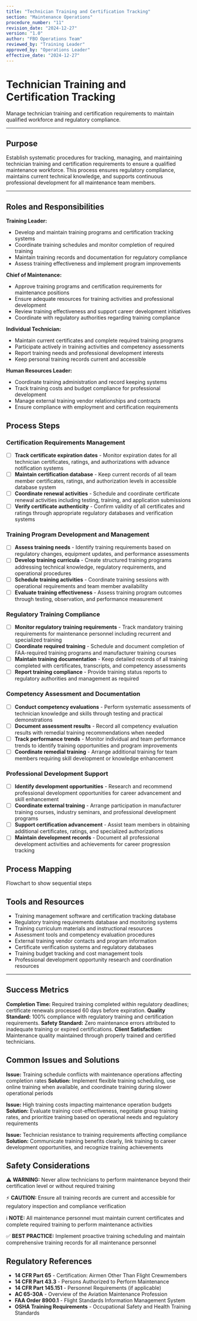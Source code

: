 ```yaml
---
title: "Technician Training and Certification Tracking"
section: "Maintenance Operations"
procedure_number: "11"
revision_date: "2024-12-27"
version: "1.0"
author: "FBO Operations Team"
reviewed_by: "Training Leader"
approved_by: "Operations Leader"
effective_date: "2024-12-27"
---
```


# Technician Training and Certification Tracking

Manage technician training and certification requirements to maintain qualified workforce and regulatory compliance.

_____________________________________________________________________________________________

## Purpose

Establish systematic procedures for tracking, managing, and maintaining technician training and certification requirements to ensure a qualified maintenance workforce. This process ensures regulatory compliance, maintains current technical knowledge, and supports continuous professional development for all maintenance team members.

_____________________________________________________________________________________________

## Roles and Responsibilities

**Training Leader:**

- Develop and maintain training programs and certification tracking systems
- Coordinate training schedules and monitor completion of required training
- Maintain training records and documentation for regulatory compliance
- Assess training effectiveness and implement program improvements

**Chief of Maintenance:**

- Approve training programs and certification requirements for maintenance positions
- Ensure adequate resources for training activities and professional development
- Review training effectiveness and support career development initiatives
- Coordinate with regulatory authorities regarding training compliance

**Individual Technician:**

- Maintain current certificates and complete required training programs
- Participate actively in training activities and competency assessments
- Report training needs and professional development interests
- Keep personal training records current and accessible

**Human Resources Leader:**

- Coordinate training administration and record keeping systems
- Track training costs and budget compliance for professional development
- Manage external training vendor relationships and contracts
- Ensure compliance with employment and certification requirements

## Process Steps

### Certification Requirements Management

- [ ] **Track certificate expiration dates** - Monitor expiration dates for all technician certificates, ratings, and authorizations with advance notification systems
- [ ] **Maintain certification database** - Keep current records of all team member certificates, ratings, and authorization levels in accessible database system
- [ ] **Coordinate renewal activities** - Schedule and coordinate certificate renewal activities including testing, training, and application submissions
- [ ] **Verify certificate authenticity** - Confirm validity of all certificates and ratings through appropriate regulatory databases and verification systems

### Training Program Development and Management

- [ ] **Assess training needs** - Identify training requirements based on regulatory changes, equipment updates, and performance assessments
- [ ] **Develop training curricula** - Create structured training programs addressing technical knowledge, regulatory requirements, and operational procedures
- [ ] **Schedule training activities** - Coordinate training sessions with operational requirements and team member availability
- [ ] **Evaluate training effectiveness** - Assess training program outcomes through testing, observation, and performance measurement

### Regulatory Training Compliance

- [ ] **Monitor regulatory training requirements** - Track mandatory training requirements for maintenance personnel including recurrent and specialized training
- [ ] **Coordinate required training** - Schedule and document completion of FAA-required training programs and manufacturer training courses
- [ ] **Maintain training documentation** - Keep detailed records of all training completed with certificates, transcripts, and competency assessments
- [ ] **Report training compliance** - Provide training status reports to regulatory authorities and management as required

### Competency Assessment and Documentation

- [ ] **Conduct competency evaluations** - Perform systematic assessments of technician knowledge and skills through testing and practical demonstrations
- [ ] **Document assessment results** - Record all competency evaluation results with remedial training recommendations when needed
- [ ] **Track performance trends** - Monitor individual and team performance trends to identify training opportunities and program improvements
- [ ] **Coordinate remedial training** - Arrange additional training for team members requiring skill development or knowledge enhancement

### Professional Development Support

- [ ] **Identify development opportunities** - Research and recommend professional development opportunities for career advancement and skill enhancement
- [ ] **Coordinate external training** - Arrange participation in manufacturer training courses, industry seminars, and professional development programs
- [ ] **Support certification advancement** - Assist team members in obtaining additional certificates, ratings, and specialized authorizations
- [ ] **Maintain development records** - Document all professional development activities and achievements for career progression tracking

## Process Mapping

Flowchart to show sequential steps

## Tools and Resources

- Training management software and certification tracking database
- Regulatory training requirements database and monitoring systems
- Training curriculum materials and instructional resources
- Assessment tools and competency evaluation procedures
- External training vendor contacts and program information
- Certificate verification systems and regulatory databases
- Training budget tracking and cost management tools
- Professional development opportunity research and coordination resources

_____________________________________________________________________________________________

## Success Metrics

**Completion Time:** Required training completed within regulatory deadlines; certificate renewals processed 60 days before expiration.
**Quality Standard:** 100% compliance with regulatory training and certification requirements.
**Safety Standard:** Zero maintenance errors attributed to inadequate training or expired certifications.
**Client Satisfaction:** Maintenance quality maintained through properly trained and certified technicians.

## Common Issues and Solutions

**Issue:** Training schedule conflicts with maintenance operations affecting completion rates
**Solution:** Implement flexible training scheduling, use online training when available, and coordinate training during slower operational periods

**Issue:** High training costs impacting maintenance operation budgets
**Solution:** Evaluate training cost-effectiveness, negotiate group training rates, and prioritize training based on operational needs and regulatory requirements

**Issue:** Technician resistance to training requirements affecting compliance
**Solution:** Communicate training benefits clearly, link training to career development opportunities, and recognize training achievements

## Safety Considerations

⚠️ **WARNING:** Never allow technicians to perform maintenance beyond their certification level or without required training

⚡ **CAUTION:** Ensure all training records are current and accessible for regulatory inspection and compliance verification

ℹ️ **NOTE:** All maintenance personnel must maintain current certificates and complete required training to perform maintenance activities

✅ **BEST PRACTICE:** Implement proactive training scheduling and maintain comprehensive training records for all maintenance personnel

## Regulatory References

- **14 CFR Part 65** - Certification: Airmen Other Than Flight Crewmembers
- **14 CFR Part 43.3** - Persons Authorized to Perform Maintenance
- **14 CFR Part 145.151** - Personnel Requirements (if applicable)
- **AC 65-30A** - Overview of the Aviation Maintenance Profession
- **FAA Order 8900.1** - Flight Standards Information Management System
- **OSHA Training Requirements** - Occupational Safety and Health Training Standards
